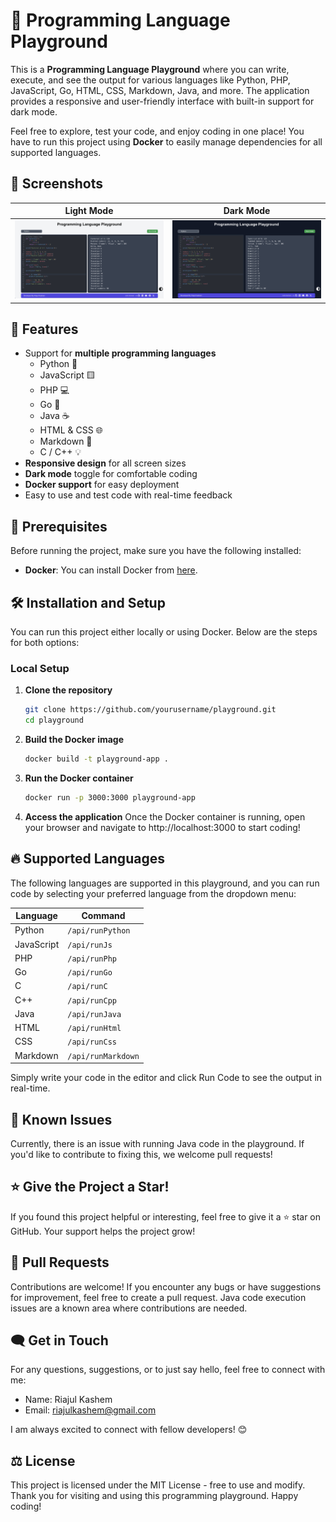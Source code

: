 # 🚀 Programming Language Playground

This is a **Programming Language Playground** where you can write, execute, and see the output for various languages like Python, PHP, JavaScript, Go, HTML, CSS, Markdown, Java, and more. The application provides a responsive and user-friendly interface with built-in support for dark mode.

Feel free to explore, test your code, and enjoy coding in one place! You have to run this project using **Docker** to easily manage dependencies for all supported languages.

## 🎨 Screenshots
| Light Mode     | Dark Mode          |
|--------------|------------------|
| ![Programming Language Playground](/screenshots/playground-light.png "Playground Light Mode")       | ![Programming Language Playground](/screenshots/playground-dark.png "Playground Dark Mode")  |


## 🌟 Features

- Support for **multiple programming languages**
  - Python 🐍
  - JavaScript 🟨
  - PHP 💻
  - Go 🐹
  - Java ☕
  - HTML & CSS 🌐
  - Markdown 📄
  - C / C++ 💡
- **Responsive design** for all screen sizes
- **Dark mode** toggle for comfortable coding
- **Docker support** for easy deployment
- Easy to use and test code with real-time feedback

## 🚧 Prerequisites

Before running the project, make sure you have the following installed:

- **Docker**: You can install Docker from [here](https://www.docker.com/get-started).

## 🛠️ Installation and Setup

You can run this project either locally or using Docker. Below are the steps for both options:

### Local Setup

1. **Clone the repository**

   ```bash
   git clone https://github.com/yourusername/playground.git
   cd playground
   ```
2. **Build the Docker image**
   ```bash
   docker build -t playground-app .
   ```
3. **Run the Docker container**
   ```bash
   docker run -p 3000:3000 playground-app
   ```
4. **Access the application**
   Once the Docker container is running, open your browser and navigate to http://localhost:3000 to start coding!

## 🔥 Supported Languages

The following languages are supported in this playground, and you can run code by selecting your preferred language from the dropdown menu:

| Language     | Command          |
|--------------|------------------|
| Python       | `/api/runPython`  |
| JavaScript   | `/api/runJs`      |
| PHP          | `/api/runPhp`     |
| Go           | `/api/runGo`      |
| C            | `/api/runC`       |
| C++          | `/api/runCpp`     |
| Java         | `/api/runJava`    |
| HTML         | `/api/runHtml`    |
| CSS          | `/api/runCss`     |
| Markdown     | `/api/runMarkdown`|

Simply write your code in the editor and click Run Code to see the output in real-time.

## 🐛 Known Issues
Currently, there is an issue with running Java code in the playground. If you'd like to contribute to fixing this, we welcome pull requests!


## ⭐ Give the Project a Star!
If you found this project helpful or interesting, feel free to give it a ⭐ star on GitHub. Your support helps the project grow!

## 🔧 Pull Requests
Contributions are welcome! If you encounter any bugs or have suggestions for improvement, feel free to create a pull request. Java code execution issues are a known area where contributions are needed.


## 🗨️ Get in Touch
For any questions, suggestions, or to just say hello, feel free to connect with me:

- Name: Riajul Kashem
- Email: riajulkashem@gmail.com

I am always excited to connect with fellow developers! 😊

## ⚖️ License
This project is licensed under the MIT License - free to use and modify. Thank you for visiting and using this programming playground. Happy coding!

